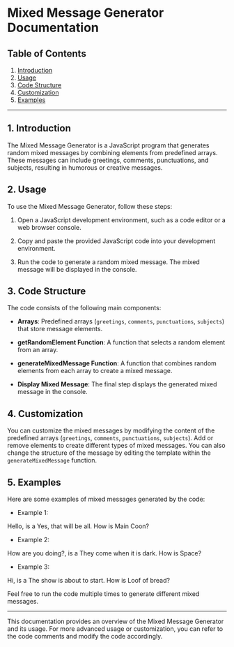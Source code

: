 # Mixed Message Generator Documentation

## Table of Contents
1. [Introduction](#introduction)
2. [Usage](#usage)
3. [Code Structure](#code-structure)
4. [Customization](#customization)
5. [Examples](#examples)

---

## 1. Introduction
The Mixed Message Generator is a JavaScript program that generates random mixed messages by combining elements from predefined arrays. These messages can include greetings, comments, punctuations, and subjects, resulting in humorous or creative messages.

## 2. Usage
To use the Mixed Message Generator, follow these steps:

1. Open a JavaScript development environment, such as a code editor or a web browser console.

2. Copy and paste the provided JavaScript code into your development environment.

3. Run the code to generate a random mixed message. The mixed message will be displayed in the console.

## 3. Code Structure
The code consists of the following main components:

- **Arrays**: Predefined arrays (`greetings`, `comments`, `punctuations`, `subjects`) that store message elements.

- **getRandomElement Function**: A function that selects a random element from an array.

- **generateMixedMessage Function**: A function that combines random elements from each array to create a mixed message.

- **Display Mixed Message**: The final step displays the generated mixed message in the console.

## 4. Customization
You can customize the mixed messages by modifying the content of the predefined arrays (`greetings`, `comments`, `punctuations`, `subjects`). Add or remove elements to create different types of mixed messages. You can also change the structure of the message by editing the template within the `generateMixedMessage` function.

## 5. Examples
Here are some examples of mixed messages generated by the code:

- Example 1:

Hello, is a Yes, that will be all. How is Main Coon?

- Example 2:

How are you doing?, is a They come when it is dark. How is Space?

- Example 3:

Hi, is a The show is about to start. How is Loof of bread?



Feel free to run the code multiple times to generate different mixed messages.

---

This documentation provides an overview of the Mixed Message Generator and its usage. For more advanced usage or customization, you can refer to the code comments and modify the code accordingly.